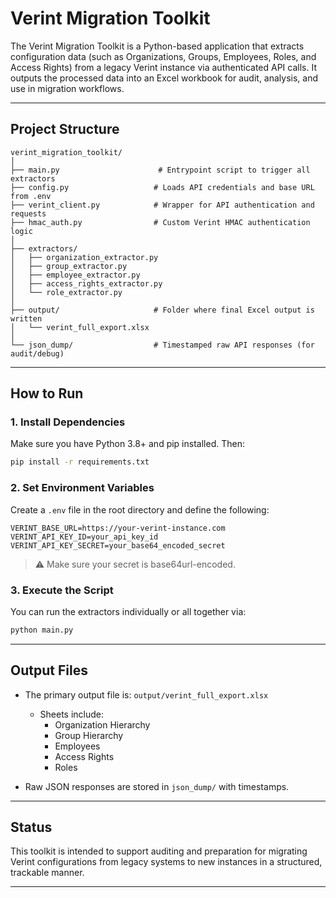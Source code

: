 # Verint Migration Toolkit

The Verint Migration Toolkit is a Python-based application that extracts configuration data (such as Organizations, Groups, Employees, Roles, and Access Rights) from a legacy Verint instance via authenticated API calls. It outputs the processed data into an Excel workbook for audit, analysis, and use in migration workflows.

---

## Project Structure

```
verint_migration_toolkit/
│
├── main.py                      # Entrypoint script to trigger all extractors
├── config.py                   # Loads API credentials and base URL from .env
├── verint_client.py            # Wrapper for API authentication and requests
├── hmac_auth.py                # Custom Verint HMAC authentication logic
│
├── extractors/
│   ├── organization_extractor.py
│   ├── group_extractor.py
│   ├── employee_extractor.py
│   ├── access_rights_extractor.py
│   └── role_extractor.py
│
├── output/                     # Folder where final Excel output is written
│   └── verint_full_export.xlsx
│
└── json_dump/                  # Timestamped raw API responses (for audit/debug)
```

---

## How to Run

### 1. Install Dependencies

Make sure you have Python 3.8+ and pip installed. Then:

```bash
pip install -r requirements.txt
```

### 2. Set Environment Variables

Create a `.env` file in the root directory and define the following:

```
VERINT_BASE_URL=https://your-verint-instance.com
VERINT_API_KEY_ID=your_api_key_id
VERINT_API_KEY_SECRET=your_base64_encoded_secret
```

> ⚠️ Make sure your secret is base64url-encoded.

### 3. Execute the Script

You can run the extractors individually or all together via:

```bash
python main.py
```

---

## Output Files

- The primary output file is: `output/verint_full_export.xlsx`
  - Sheets include:
    - Organization Hierarchy
    - Group Hierarchy
    - Employees
    - Access Rights
    - Roles

- Raw JSON responses are stored in `json_dump/` with timestamps.

---

## Status

This toolkit is intended to support auditing and preparation for migrating Verint configurations from legacy systems to new instances in a structured, trackable manner.

---

